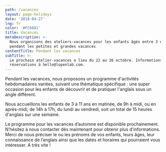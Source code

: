 ```yaml
---
path: /vacances
layout: page-holidays
date: '2018-04-27'
lng: fr
color: '#FC6681'
title: Vacances
metaDescription: >-
  Nous organisons des ateliers-vacances pour les enfants âgés entre 3 et 11 ans
  pendant les petites et grandes vacances
contentTitle: Pendant les vacances
subTitle: >-
  Le prochain atelier-vacances a lieu du 22 au 26 octobre. Informations &
  réservations à hello@lopenlab.com.
---
```

Pendant les vacances, nous proposons un programme d'activités hebdomadaires variées, suivant une thématique spécifique : une super occasion pour les enfants de découvrir et de pratiquer l'anglais sous un angle différent.

Nous accueillons les enfants de 3 à 11 ans en matinée, de 9h à midi, ou en après-midi, de 14h à 17h, du lundi au vendredi, soit un total de 15 heures d'anglais sur une semaine.

Le programme pour les vacances d’automne est disponible prochainement. N’hésitez à nous contacter dès maintenant pour obtenir plus d'informations. Merci de nous préciser le ou les prénoms de vos enfants, leurs âges, leur connaissance de l’anglais ainsi que les dates et horaires qui pourraient vous intéresser. A très vite !
